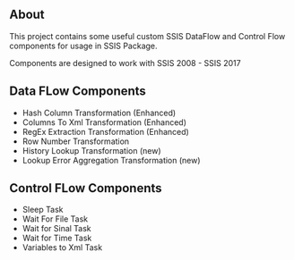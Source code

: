 ## About

This project contains some useful custom SSIS DataFlow and Control Flow components for usage in SSIS Package.

Components are designed to work with SSIS 2008 - SSIS 2017

## Data FLow Components

* Hash Column Transformation (Enhanced)
* Columns To Xml Transformation (Enhanced)
* RegEx Extraction Transformation (Enhanced)
* Row Number Transformation
* History Lookup Transformation (new)
* Lookup Error Aggregation Transformation (new)
 
## Control FLow Components

* Sleep Task
* Wait For File Task
* Wait for Sinal Task
* Wait for Time Task
* Variables to Xml Task